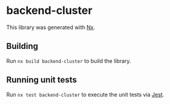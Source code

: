# backend-cluster

This library was generated with [Nx](https://nx.dev).

## Building

Run `nx build backend-cluster` to build the library.

## Running unit tests

Run `nx test backend-cluster` to execute the unit tests via [Jest](https://jestjs.io).

